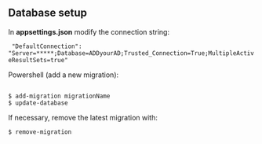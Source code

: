 ## Database setup

In **appsettings.json** modify the connection string:

` "DefaultConnection": "Server=*****;Database=ADDyourAD;Trusted_Connection=True;MultipleActiveResultSets=true"`

Powershell (add a new migration):

```

$ add-migration migrationName
$ update-database

```

If necessary, remove the latest migration with:

`$ remove-migration`
